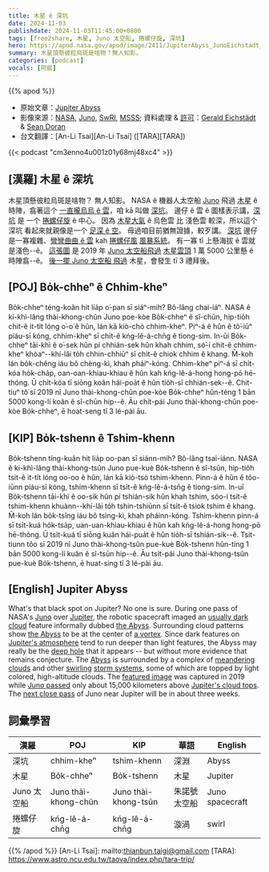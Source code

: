 ```yaml
---
title: 木星 ê 深坑
date: 2024-11-03
publishdate: 2024-11-03T11:45:00+0800
tags: [free2share, 木星, Juno 太空船, 捲螺仔旋, 深坑]
hero: https://apod.nasa.gov/apod/image/2411/JupiterAbyss_JunoEichstadt_1080.jpg
summary: 木星頂懸彼粒烏斑是啥物？無人知影。
categories: [podcast]
vocals: [阿錕]
---
```


{{% apod %}}

- 原始文章：[Jupiter Abyss](https://apod.nasa.gov/apod/ap241103.html)
- 影像來源：[NASA](https://www.nasa.gov/), [Juno](https://science.nasa.gov/mission/juno), [SwRI](http://www.swri.org/), [MSSS](http://www.msss.com/); 資料處理 & [許可][License3]：[Gerald Eichstädt](https://science.nasa.gov/people/gerald-eichstadt/) & [Sean Doran](https://twitter.com/_TheSeaning)
- 台文翻譯：[An-Li Tsai][An-Li Tsai] ([TARA][TARA])

{{< podcast "cm3enno4u001z01y68mj48xc4" >}}

## [漢羅] 木星 ê 深坑
木星頂懸彼粒烏斑是啥物？
無人知影。
NASA ê 機器人太空船 [Juno][Juno] 飛過 [木星][Jupiter] ê 時陣，翕著這个 [一直攏烏烏 ê 雲][usually dark cloud]，咱 kā 叫做 [深坑][the Abyss 1]。
邊仔 ê 雲 ê 圖樣表示講，[深坑][the Abyss 2] 是 一个 [捲螺仔旋][a vortex] ê 中心。
因為 [木星大氣][Jupiter's atmosphere] ê 烏色雲 比 淺色雲 較深，所以這个 深坑 看起來就親像是一个 [足深 ê 空][deep hole]。
毋過咱目前猶無證據，較歹講。
[深坑][Abyss] 邊仔是一寡複雜、[彎彎曲曲 ê 雲][meandering clouds] kah [捲螺仔風][swirling] [風暴系統][storm systems]。
有一寡 tī 上懸海拔 ê 雲就是淺色--ê。
[這張圖][featured image] 是 2019 年 [Juno 太空船飛過][Juno passed] [木星雲頂][Jupiter's cloud tops] 1 萬 5000 公里懸 ê 時陣翕--ê。
[後一擺 Juno 太空船 飛過][next close pass] 木星，會發生 tī 3 禮拜後。

## [POJ] Bo̍k-chheⁿ ê Chhim-kheⁿ
Bo̍k-chheⁿ téng-koân hit lia̍p o͘-pan sī siáⁿ-mih?
Bô-lâng chai-iáⁿ.
NASA ê ki-khì-lâng thài-khong-chûn Juno poe-kòe Bo̍k-chheⁿ ê sî-chūn, hip-tio̍h chit-ê it-ti̍t lóng o͘-o͘ ê hûn, lán kā kiò-chò chhim-kheⁿ.
Piⁿ-á ê hûn ê tô͘-iūⁿ piáu-sī kóng, chhim-kheⁿ sī chi̍t-ê kńg-lê-á-chn̄g ê tiong-sim.
In-ūi Bo̍k-chheⁿ tāi-khì ê o͘-sek hûn pí chhián-sek hûn khah chhim, só͘-í chit-ê chhim-kheⁿ khòaⁿ--khí-lâi to̍h chhin-chhiūⁿ sī chi̍t-ê chiok chhim ê khang.
M̄-koh lán bo̍k-chêng iáu bô chèng-kì, khah pháiⁿ-kóng.
Chhim-kheⁿ piⁿ-á sī chi̍t-kóa ho̍k-cha̍p, oan-oan-khiau-khiau ê hûn kah kńg-lê-á-hong hong-pō hē-thóng.
Ū chi̍t-kóa tī siōng koân hái-poa̍t ê hûn tio̍h-sī chhián-sek--ê.
Chit-tiuⁿ tô͘ sī 2019 nî Juno thài-khong-chûn poe-kòe Bo̍k-chheⁿ hûn-téng 1 bān 5000 kong-lí koân ê sî-chūn hip--ê.
Āu chi̍t-pái Juno thài-khong-chûn poe-kòe Bo̍k-chheⁿ, ē hoat-seng tī 3 lé-pài āu.

## [KIP] Bo̍k-tshenn ê Tshim-khenn
Bo̍k-tshenn tíng-kuân hit lia̍p oo-pan sī siánn-mih?
Bô-lâng tsai-iánn.
NASA ê ki-khì-lâng thài-khong-tsûn Juno pue-kuè Bo̍k-tshenn ê sî-tsūn, hip-tio̍h tsit-ê it-ti̍t lóng oo-oo ê hûn, lán kā kiò-tsò tshim-khenn.
Pinn-á ê hûn ê tôo-iūnn piáu-sī kóng, tshim-khenn sī tsi̍t-ê kńg-lê-á-tsn̄g ê tiong-sim.
In-uī Bo̍k-tshenn tāi-khì ê oo-sik hûn pí tshián-sik hûn khah tshim, sóo-í tsit-ê tshim-khenn khuànn--khí-lâi to̍h tshin-tshiūnn sī tsi̍t-ê tsiok tshim ê khang.
M̄-koh lán bo̍k-tsîng iáu bô tsìng-kì, khah pháinn-kóng.
Tshim-khenn pinn-á sī tsi̍t-kuá ho̍k-tsa̍p, uan-uan-khiau-khiau ê hûn kah kńg-lê-á-hong hong-pō hē-thóng.
Ū tsi̍t-kuá tī siōng kuân hái-pua̍t ê hûn tio̍h-sī tshián-sik--ê.
Tsit-tiunn tôo sī 2019 nî Juno thài-khong-tsûn pue-kuè Bo̍k-tshenn hûn-tíng 1 bān 5000 kong-lí kuân ê sî-tsūn hip--ê.
Āu tsi̍t-pái Juno thài-khong-tsûn pue-kuè Bo̍k-tshenn, ē huat-sing tī 3 lé-pài āu.

## [English] Jupiter Abyss
What's that black spot on Jupiter?
No one is sure.
During one pass of NASA's [Juno][Juno] over [Jupiter][Jupiter], the robotic spacecraft imaged an [usually dark cloud][usually dark cloud] feature informally dubbed [the Abyss][the Abyss 1].
Surrounding cloud patterns show [the Abyss][the Abyss 2] to be at the center of [a vortex][a vortex].
Since dark features on [Jupiter's atmosphere][Jupiter's atmosphere] tend to run deeper than light features, the Abyss may really be the [deep hole][deep hole] that it appears -- but without more evidence that remains conjecture.
The [Abyss][Abyss] is surrounded by a complex of [meandering clouds][meandering clouds] and other [swirling][swirling] [storm systems][storm systems], some of which are topped by light colored, high-altitude clouds.
The [featured image][featured image] was captured in 2019 while [Juno passed][Juno passed] only about 15,000 kilometers above [Jupiter's cloud tops][Jupiter's cloud tops].
The [next close pass][next close pass] of Juno near Jupiter will be in about three weeks.

## 詞彙學習
|漢羅|POJ|KIP|華語|English|
|-|-|-|-|-|
| 深坑 | chhim-kheⁿ | tshim-khenn | 深淵 | Abyss |
| 木星 | Bo̍k-chheⁿ | Bo̍k-tshenn | 木星 | Jupiter |
| Juno 太空船 | Juno thài-khong-chûn | Juno thài-khong-tsûn | 朱諾號太空船 | Juno spacecraft |
| 捲螺仔旋 | kńg-lê-á-chn̄g | kńg-lê-á-chn̄g | 漩渦 | swirl |

{{% /apod %}}
[An-Li Tsai]: mailto:thianbun.taigi@gmail.com
[TARA]: https://www.astro.ncu.edu.tw/taova/index.php/tara-trip/

[copyright]: https://apod.nasa.gov/apod/fap/lib/about_apod.html#srapply
[License3]: https://creativecommons.org/licenses/by-nc-sa/3.0/
[License2]:https://creativecommons.org/licenses/by-nc-nd/2.0/

[Juno]:https://www.jpl.nasa.gov/missions/juno/
[Jupiter]:https://science.nasa.gov/jupiter/
[usually dark cloud]:https://apod.nasa.gov/apod/ap241103.htmlap171008.html
[the Abyss 1]:https://www.jpl.nasa.gov/images/pia22948-jupiter-abyss/
[the Abyss 2]:https://photojournal.jpl.nasa.gov/catalog/PIA22948
[a vortex]:https://www.youtube.com/watch?v=-XMd8AnEJBA
[Jupiter's atmosphere]:https://en.wikipedia.org/wiki/Atmosphere_of_Jupiter
[deep hole]:https://www.popularmechanics.com/technology/infrastructure/g2919/7-of-the-deepest-manmade-holes/
[Abyss]:https://www.reddit.com/media?url=https%3A%2F%2Fi.redd.it%2F1h6ozh8wsu501.jpg
[meandering clouds]:https://apod.nasa.gov/apod/ap241103.htmlap181121.html
[swirling]:https://apod.nasa.gov/apod/ap241103.htmlap180521.html
[storm systems]:https://apod.nasa.gov/apod/ap241103.htmlap170228.html
[featured image]:https://www.missionjuno.swri.edu/junocam/processing?id=6906
[Juno passed]:https://apod.nasa.gov/apod/ap241103.htmlap190205.html
[Jupiter's cloud tops]:https://www.reddit.com/r/spaceporn/comments/10b94mk/jupiters_abyss_the_dark_center_of_a_massive/
[next close pass]:https://en.wikipedia.org/wiki/Juno_(spacecraft)#Timeline
